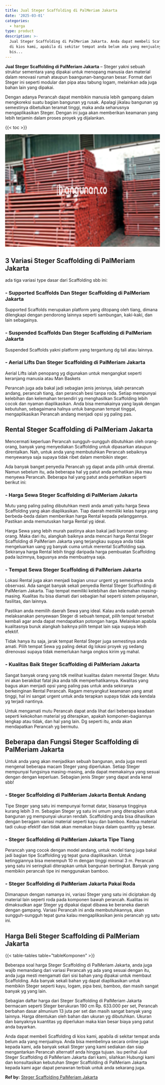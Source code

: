 ```yaml
---
title: Jual Steger Scaffolding di PalMeriam Jakarta
date: '2025-03-01'
categories:
  - harga
type: product
description: >-
  Jual Steger Scaffolding di PalMeriam Jakarta. Anda dapat membeli Scaffolding
  di kios kami, apabila di sekitar tempat anda belum ada yang menjualnya. Anda
  bis...
---
```


**Jual Steger Scaffolding di PalMeriam Jakarta** – Steger yakni sebuah struktur sementara yang dipakai untuk menopang manusia dan material dalam renovasi rumah ataupun baangunan-bangunan besar. Format dari Steger ini seperti modular dan pipa atau tabung logam, melainkan ada juga bahan lain yang dipakai.

Dengan adanya Perancah dapat membikin manusia lebih gampang dalam mengkoreksi suatu bagian bangunan yg rusak. Apalagi jikalau bangunan yg semestinya dibetulkan teramat tinggi, maka anda seharusnya mengaplikasikan Steger. Dengan ini juga akan memberikan keamanan yang lebih terjamin dalam proses proyek yg dijalankan.

{{< toc >}}

![Jual Steger Scaffolding di PalMeriam Jakarta](/images/sewa-scaffolding-steger-02.png)

## 3 Variasi Steger Scaffolding di PalMeriam Jakarta

ada tiga variasi type dasar dari Scaffolding sbb ini:

### \- Supported Scaffolds Dan Steger Scaffolding di PalMeriam Jakarta

Supported Scaffolds merupakan platform yang ditopang oleh tiang, dimana dilengkapi dengan pendorong lainnya seperti sambungan, kaki-kaki, dan lain sebagainya.

### \- Suspended Scaffolds Dan Steger Scaffolding di PalMeriam Jakarta

Suspended Scaffolds yakni platform yang tergantung dg tali atau lainnya.

### \- Aerial Lifts Dan Steger Scaffolding di PalMeriam Jakarta

Aerial Lifts ialah penopang yg digunakan untuk mengangkat seperti keranjang manusia atau Man Baskets

Perancah juga ada bakal jadi sebagian jenis jenisnya, ialah perancah andang, perancah tiang, dan perancah besi tanpa roda. Setiap mempunyai kelebihan dan kelemahan tersendiri yg menghasilkan Scaffolding lebih cocok dan nyaman diaplikasikan. Anda bisa memakainya yang layak dengan kebutuhan, sebagaimana halnya untuk bangunan tempat tinggal, mengaplikasikan Perancah andang menjadi opsi yg paling pas.

## Rental Steger Scaffolding di PalMeriam Jakarta

Mencermati keperluan Perancah sungguh-sungguh dibutuhkan oleh orang-orang, banyak yang menyediakan Scaffolding untuk dipasarkan ataupun direntalkan. Nah, untuk anda yang membutuhkan Perancah sebaiknya menyewanya saja supaya tidak ribet dalam membikin steger.

Ada banyak banget penyedia Perancah yg dapat anda pilih untuk dirental. Namun sebelum itu, ada beberapa hal yg patut anda perhatikan jika mau menyewa Perancah. Beberapa hal yang patut anda perhatikan seperti berikut ini:

### \- Harga Sewa Steger Scaffolding di PalMeriam Jakarta

Mutu yang paling paling dibutuhkan mesti anda amati yaitu harga Sewa Scaffolding yang akan diaplikasikan. Tiap daerah memiliki kelas harga yang berbeda-beda dalam memberikan harga Rental kepada pelanggannya. Pastikan anda memutuskan harga Rental yg ideal.

Harga Sewa yang lebih murah pastinya akan bakal jadi buronan orang-orang. Maka dari itu, alangkah baiknya anda mencari harga Rental Steger Scaffolding di PalMeriam Jakarta yang terjangkau supaya anda tidak mengeluarkan uang yg banyak cuma untuk merental Scaffolding saja. Sekiranya harga Rental lebih tinggi daripada harga pembuatan Scaffolding pada lazimnya, bagusnya anda membuatnya saja.

### \- Tempat Sewa Steger Scaffolding di PalMeriam Jakarta

Lokasi Rental juga akan menjadi bagian unsur urgent yg semestinya anda observasi. Ada sangat banyak sekali penyedia Rental Steger Scaffolding di PalMeriam Jakarta. Tiap tempat memiliki kelebihan dan kelemahan masing-masing. Kualitas itu bisa diamati dari sebagian hal seperti sistem pelayanan, fasilitas, dan lainnya.

Pastikan anda memilih daerah Sewa yang ideal. Kalau anda sudah pernah melaksanakan penyewaan Steger di sebuah tempat, pilih tempat tersebut kembali agar anda dapat mendapatkan potongan harga. Melainkan apabila kualitasnya buruk alangkah baiknya pilih tempat lain saja supaya lebih efektif.

Tidak hanya itu saja, jarak tempat Rental Steger juga semestinya anda amati. Pilih tempat Sewa yg paling dekat dg lokasi proyek yg sedang direnovasi supaya tidak memerlukan harga ongkos kirim yg mahal.

### \- Kualitas Baik Steger Scaffolding di PalMeriam Jakarta

Sangat banyak orang yang tdk melihat kualitas dalam merental Steger. Mutu ini akan berakibat fatal jika anda tdk memperhatikannya. Kwalitas yang bagus akan menjadi opsi yang paling pas untuk anda sekiranya berkeinginan Rental Perancah. Ragam menyangkut keamanan yang amat tinggi, hal ini sangat urgent untuk anda terapkan supaya tidak ada kendala yg terjadi nantinya.

Untuk mengamati mutu Perancah dapat anda lihat dari beberapa keadaan seperti kekokohan material yg diterapkan, apakah komponen-bagiannya lengkap atau tidak, dan hal yang lain. Dg seperti itu, anda akan mendapatkan Perancah yg bermutu.

## Beberapa dan Fungsi Steger Scaffolding di PalMeriam Jakarta

Untuk anda yang akan menjadikan sebuah bangunan, anda juga mesti mengenal beberapa macam Steger yang diperlukan. Setiap Steger mempunyai fungsinya masing-masing, anda dapat memakainya yang sesuai dengan dengan keperluan. Sebagian jenis Steger yang dapat anda kenal sbb!

### \- Steger Scaffolding di PalMeriam Jakarta Bentuk Andang

Tipe Steger yang satu ini mempunyai format datar, biasanya tingginya kurang lebih 3 m. Sebagian Steger yg satu ini umum yang diterapkan untuk bangunan yg mempunyai ukuran rendah. Scaffolding anda bisa dihasilkan dengan beragam variasi material seperti kayu dan bamboo. Kedua material tadi cukup efektif dan tidak akan memakan biaya dalam quantity yg besar.

### \- Steger Scaffolding di PalMeriam Jakarta Tipe Tiang

Perancah yang cocok dengan model andang, untuk model tiang juga bakal jadi bagian tipe Scaffolding yg tepat guna diaplikasikan. Untuk ketinggiannya bisa menempuh 10 m dengan tinggi minimal 3 m. Perancah yang satu ini seringkali diterapkan untuk bangunan bertingkat. Banyak yang membikin perancah tipe ini menggunakan bamboo.

### \- Steger Scaffolding di PalMeriam Jakarta Pakai Roda

Dimanapun dengan namanya ini, variasi Steger yang satu ini diciptakan dg material lain seperti roda pada komponen bawah perancah. Kualitas ini dimaksudkan agar Steger yg dipakai dapat dibawa ke beraneka daerah dengan gampang. Variasi Perancah ini anda membutuhkannya, akan sungguh-sungguh tepat guna kalau mengaplikasikan jenis perancah yg satu ini.

## Harga Beli Steger Scaffolding di PalMeriam Jakarta

{{< table-tables table="tableKomponen" >}}

Beberapa soal harga Steger Scaffolding di PalMeriam Jakarta, anda juga wajib memandang dari variasi Perancah yg ada yang sesuai dengan itu, anda juga mesti mengamati dari sisi bahan yang dipakai untuk membaut Scaffolding. Ada banyak sekali bahan yg dapat diaplikasikan untuk membikin Steger seperti kayu, logam, pipa besi, bamboo, dan masih sangat banyak yg yang lain.

Sebagian daftar harga dari Steger Scaffolding di PalMeriam Jakarta bermacam seperti Steger berukuran 190 cm Rp. 633.000 per set, Perancah berbahan dasar almunium 13 juta per set dan masih sangat banyak yang lainnya. Harga ditentukan oleh bahan dan ukuran yg dibutuhkan. Ukuran dan banyaknya kuantitas yg diperlukan maka kian besar biaya yang patut anda bayarkan.

Anda dapat membeli Scaffolding di kios kami, apabila di sekitar tempat anda belum ada yang menjualnya. Anda bisa membelinya secara online juga kepada kami, ada banyak sekali Steger yang kami sediakan dan siap mengantarkan Perancah alternatif anda hingga tujuan. isu perihal Jual Steger Scaffolding di PalMeriam Jakarta dari kami, silahkan Hubungi kami dan konsultasikan kebutuhan Steger Scaffolding di PalMeriam Jakarta kepada kami agar dapat penawran terbiak untuk anda sekarang juga.

**Ref by:** [Steger Scaffolding PalMeriam Jakarta](https://id.wikipedia.org/wiki/Steger)
